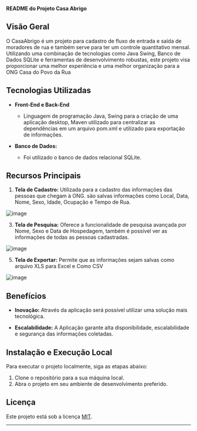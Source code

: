 **README do Projeto Casa Abrigo**

## Visão Geral

O CasaAbrigo é um projeto para cadastro de fluxo de entrada e saída de moradores de rua e também serve para ter um controle quantitativo mensal. Utilizando uma combinação de tecnologias como Java Swing, Banco de Dados SQLite e ferramentas de desenvolvimento robustas, este projeto visa proporcionar uma melhor experiência e uma melhor organização para a ONG Casa do Povo da Rua

## Tecnologias Utilizadas

- **Front-End e Back-End**
  - Linguagem de programação Java, Swing para a criação de uma aplicação desktop, Maven utilizado para centralizar as dependências em um arquivo pom.xml e utilizado para exportação de informações.

- **Banco de Dados:**
  - Foi utilizado o banco de dados relacional SQLite.

## Recursos Principais

1. **Tela de Cadastro:** Utilizada para a cadastro das informações das pessoas que chegam à ONG. são salvas informações como Local, Data, Nome, Sexo, Idade, Ocupação e Tempo de Rua.
   
![image](https://github.com/Laylsons3/CasaAbrigo/assets/101605494/88e41398-23f4-4511-8c70-6fa3ddb23520)

3. **Tela de Pesquisa:** Oferece a funcionalidade de pesquisa avançada por Nome, Sexo e Data de Hospedagem, também é possível ver as informações de todas as pessoas cadastradas.
   
![image](https://github.com/Laylsons3/CasaAbrigo/assets/101605494/26dfc2e9-2006-4803-bf99-9a06243ca907)

5. **Tela de Exportar:** Permite que as informações sejam salvas como arquivo XLS para Excel e Como CSV
   
![image](https://github.com/Laylsons3/CasaAbrigo/assets/101605494/c67ac228-908f-4196-84da-fd8dfad4da23)

## Benefícios

- **Inovação:** Através da aplicação será possível utilizar uma solução mais tecnológica.

- **Escalabilidade:** A Aplicação garante alta disponibilidade, escalabilidade e segurança das informações coletadas.

## Instalação e Execução Local

Para executar o projeto localmente, siga as etapas abaixo:

1. Clone o repositório para a sua máquina local.
2. Abra o projeto em seu ambiente de desenvolvimento preferido.


## Licença

Este projeto está sob a licença [MIT](LICENSE).

---
